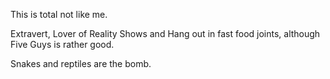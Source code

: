 This is total not like me.

Extravert, Lover of Reality Shows and Hang out in fast food joints, although Five Guys is rather good.

Snakes and reptiles are the bomb.


